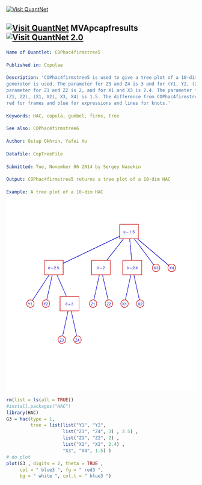 
[<img src="https://github.com/QuantLet/Styleguide-and-FAQ/blob/master/pictures/banner.png" width="880" alt="Visit QuantNet">](http://quantlet.de/index.php?p=info)

## [<img src="https://github.com/QuantLet/Styleguide-and-Validation-procedure/blob/master/pictures/qloqo.png" alt="Visit QuantNet">](http://quantlet.de/) **MVApcapfresults** [<img src="https://github.com/QuantLet/Styleguide-and-Validation-procedure/blob/master/pictures/QN2.png" width="60" alt="Visit QuantNet 2.0">](http://quantlet.de/d3/ia)

```yaml
Name of Quantlet: COPhac4firmstree5
 
Published in: Copulae

Description: 'COPhac4firmstree5 is used to give a tree plot of a 10-dim HAC, where the Gumbel 
generator is used. The parameter for Z3 and Z4 is 3 and for (Y1, Y2, (Z3, Z4)) is 2.5. The 
parameter for Z1 and Z2 is 2, and for X1 and X3 is 2.4. The parameter for ((Y1, Y2, (Z3, Z4)),
(Z1, Z2), (X1, X2), X3, X4) is 1.5. The difference from COPhac4firmstree4 is employing colours,
red for frames and blue for expressions and lines for knots.'
  
Keywords: HAC, copula, gumbel, firms, tree

See also: COPhac4firmstree6

Author: Ostap Okhrin, Yafei Xu

Datafile: CopTreeFile

Submitted: Tue, November 06 2014 by Sergey Nasekin
     
Output: COPhac4firmstree5 returns a tree plot of a 10-dim HAC

Example: A tree plot of a 10-dim HAC


```

![Picture1](COPhac4firmstree5.png)

```r
rm(list = ls(all = TRUE))
#install.packages("HAC")
library(HAC)
G3 = hac(type = 1,
         tree = list(list("Y1", "Y2",
                     list("Z3", "Z4", 3) , 2.5) ,
                     list("Z1", "Z2", 2) ,
                     list("X1", "X2", 2.4) ,
                     "X3", "X4", 1.5) )
# do plot
plot(G3 , digits = 2, theta = TRUE ,
     col = " blue3 ", fg = " red3 ",
     bg = " white ", col.t = " blue3 ")
```
